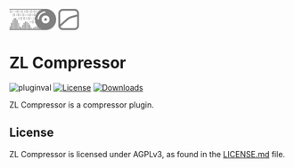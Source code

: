 <p float="left">
  <img src="docs/zlaudio.svg" width="16.6%" />
  <img src="docs/logo.svg" width="7.5%" />
</p>

# ZL Compressor
![pluginval](<https://github.com/ZL-Audio/ZLCompressor/actions/workflows/cmake_full_test.yml/badge.svg?branch=main>)
[![License](https://img.shields.io/badge/License-AGPLv3-blue.svg)](https://opensource.org/license/agpl-v3)
[![Downloads](https://img.shields.io/github/downloads/ZL-Audio/ZLCompressor/total)](https://somsubhra.github.io/github-release-stats/?username=ZL-Audio&repository=ZLCompressor&page=1&per_page=30)

ZL Compressor is a compressor plugin.

<!-- <img src="Docs/screenshot.png" width=94%> -->
 
<!-- ## Usage

See the wiki for details.

## Download

See the releases for the latest version. 

**Please NOTICE**:
- the installer has **NOT** been notarized/EV certificated on macOS/Windows
- the plugin has **NOT** been fully tested on DAWs

## Build from Source

0. `git clone` this repo

1. [Download CMAKE](https://cmake.org/download/) if you do not have it.

2. Populate the latest JUCE by running `git submodule update --init` in your repository directory.

3. Follow the [JUCE CMake API](https://github.com/juce-framework/JUCE/blob/master/docs/CMake%20API.md) to build the source.
 -->
## License

ZL Compressor is licensed under AGPLv3, as found in the [LICENSE.md](LICENSE.md) file.
